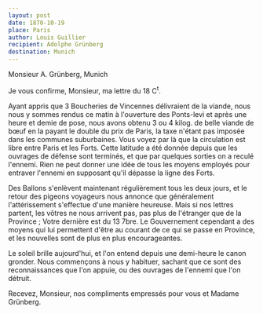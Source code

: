 ```yaml
---
layout: post
date: 1870-10-19
place: Paris
author: Louis Guillier
recipient: Adolphe Grünberg
destination: Munich
---
```


Monsieur A. Grünberg, Munich


Je vous confirme, Monsieur, ma lettre du 18 C<sup>t</sup>.

Ayant appris que 3 Boucheries de Vincennes délivraient de la viande, nous nous
y sommes rendus ce matin à l'ouverture des Ponts-levi et après une heure et
demie de pose, nous avons obtenu 3 ou 4 kilog. de belle viande de bœuf en la
payant le double du prix de Paris, la taxe n'étant pas imposée dans les
communes suburbaines. Vous voyez par là que la circulation est libre entre
Paris et les Forts. Cette latitude a été donnée depuis que les ouvrages de
défense sont terminés, et que par quelques sorties on a reculé l'ennemi. Rien
ne peut donner une idée de tous les moyens employés pour entraver l'ennemi en
supposant qu'il dépasse la ligne des Forts.

Des Ballons s'enlèvent maintenant régulièrement tous les deux jours, et le
retour des pigeons voyageurs nous annonce que généralement l'attérissement
s'effectue d'une manière heureuse. Mais si nos lettres partent, les vôtres ne
nous arrivent pas, pas plus de l'étranger que de la Province ; Votre dernière
est du 13 7bre. Le Gouvernement cependant a des moyens qui lui permettent
d'être au courant de ce qui se passe en Province, et les nouvelles sont de plus
en plus encourageantes.

Le soleil brille aujourd'hui, et l'on entend depuis une demi-heure le canon
gronder. Nous commençons à nous y habituer, sachant que ce sont des
reconnaissances que l'on appuie, ou des ouvrages de l'ennemi que l'on détruit.


Recevez, Monsieur, nos compliments empressés pour vous et Madame Grünberg.
